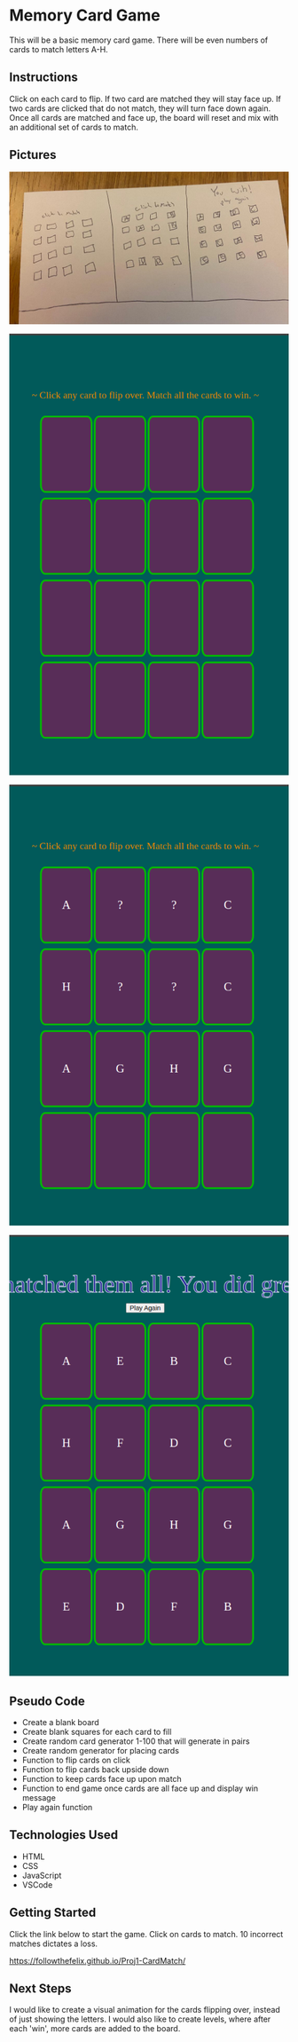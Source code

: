 # Memory Card Game

This will be a basic memory card game. There will be even numbers of cards to match letters A-H.

## Instructions

Click on each card to flip. If two card are matched they will stay face up. If two cards are clicked that do not match, they will turn face down again. Once all cards are matched and face up, the board will reset and mix with an additional set of cards to match.

## Pictures

![game sketch](thumbnail.jpg)

![alt text](<Screenshot from 2024-02-12 08-08-34.png>)

![alt text](<Screenshot from 2024-02-12 08-08-51.png>)

![alt text](<Screenshot from 2024-02-12 08-09-03.png>)

## Pseudo Code

- Create a blank board
- Create blank squares for each card to fill
- Create random card generator 1-100 that will generate in pairs
- Create random generator for placing cards
- Function to flip cards on click
- Function to flip cards back upside down
- Function to keep cards face up upon match
- Function to end game once cards are all face up and display win message
- Play again function

## Technologies Used

- HTML
- CSS
- JavaScript
- VSCode

## Getting Started

Click the link below to start the game. Click on cards to match. 10 incorrect matches dictates a loss.

https://followthefelix.github.io/Proj1-CardMatch/

## Next Steps

I would like to create a visual animation for the cards flipping over, instead of just showing the letters. I would also like to create levels, where after each 'win', more cards are added to the board.
